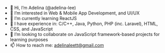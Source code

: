 - 👋 Hi, I’m Adelina (@adelina-lee)
- 👀 I’m interested in Web & Mobile App Development, and UI/UX
- 🌱 I’m currently learning ReactJS
- 🧠 I have experience in: C/C++, Java, Python, PHP (inc. Laravel), HTML, CSS, and JavaScript
- 💞️ I’m looking to collaborate on JavaScript framework-based projects for learning purposes
- 📫 How to reach me: adelinaleett@gmail.com

<!---
adelinaltt/adelinaltt is a ✨ special ✨ repository because its `README.md` (this file) appears on your GitHub profile.
You can click the Preview link to take a look at your changes.
--->
